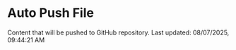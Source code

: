 # Auto Push File

Content that will be pushed to GitHub repository.
Last updated: 08/07/2025, 09:44:21 AM
